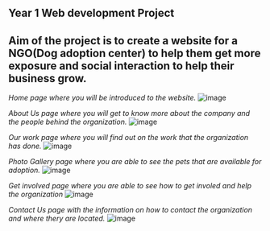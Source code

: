 Year 1 Web development Project
------------------------------
Aim of the project is to create a website for a NGO(Dog adoption center) to help them get more exposure and social interaction to help their business grow.
------------------------------
*Home page where you will be introduced to the website.*
![image](https://github.com/Tobyrams/RescueARescue/assets/87528122/a295c779-da56-4b72-97de-ad19704a6388)

*About Us page where you will get to know more about the company and the people behind the organization.*
![image](https://github.com/Tobyrams/RescueARescue/assets/87528122/f09b5199-284a-40e0-93c2-0a1d88171f09)

*Our work page where you will find out on the work that the organization has done.*
![image](https://github.com/Tobyrams/RescueARescue/assets/87528122/68f65efa-5f33-4c79-9f1c-584c2146aaac)

*Photo Gallery page where you are able to see the pets that are available for adoption.*
![image](https://github.com/Tobyrams/RescueARescue/assets/87528122/900197dd-e558-40df-95fd-4c4b2b47adf5)

*Get involved page where you are able to see how to get involed and help the organization*
![image](https://github.com/Tobyrams/RescueARescue/assets/87528122/e0caeed6-e40e-42d0-aa72-a3f9a5188ab3)

*Contact Us page with the information on how to contact the organization and where thery are located.*
![image](https://github.com/Tobyrams/RescueARescue/assets/87528122/3112aa7a-38cb-451e-9ff4-cecf08f67f47)
